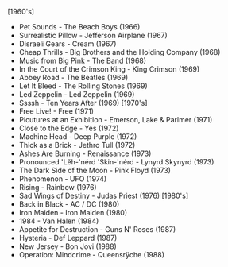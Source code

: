[1960's]
- Pet Sounds - The Beach Boys (1966)
- Surrealistic Pillow - Jefferson Airplane (1967)
- Disraeli Gears - Cream (1967)
- Cheap Thrills - Big Brothers and the Holding Company (1968)
- Music from Big Pink - The Band (1968)
- In the Court of the Crimson King - King Crimson (1969)
- Abbey Road - The Beatles (1969)
- Let It Bleed - The Rolling Stones (1969)
- Led Zeppelin - Led Zeppelin (1969)
- Ssssh - Ten Years After (1969)
[1970's]
- Free Live! - Free (1971)
- Picutures at an Exhibition - Emerson, Lake & Parlmer (1971)
- Close to the Edge - Yes (1972)
- Machine Head - Deep Purple (1972)
- Thick as a Brick - Jethro Tull (1972)
- Ashes Are Burning - Renaissance (1973)
- Pronounced 'Lĕh-'nérd 'Skin-'nérd - Lynyrd Skynyrd (1973)
- The Dark Side of the Moon - Pink Floyd (1973)
- Phenomenon - UFO (1974)
- Rising - Rainbow (1976)
- Sad Wings of Destiny - Judas Priest (1976)
[1980's]
- Back in Black - AC / DC (1980)
- Iron Maiden - Iron Maiden (1980)
- 1984 - Van Halen (1984)
- Appetite for Destruction - Guns N' Roses (1987)
- Hysteria - Def Leppard (1987)
- New Jersey - Bon Jovi (1988)
- Operation: Mindcrime - Queensrÿche (1988)
